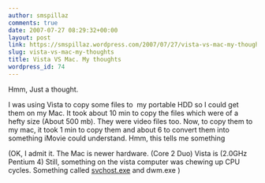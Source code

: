 ```yaml
---
author: smspillaz
comments: true
date: 2007-07-27 08:29:32+00:00
layout: post
link: https://smspillaz.wordpress.com/2007/07/27/vista-vs-mac-my-thoughts/
slug: vista-vs-mac-my-thoughts
title: Vista VS Mac. My thoughts
wordpress_id: 74
---
```


Hmm, Just a thought.

I was using Vista to copy some files to  my portable HDD so I could get them on my Mac. It took about 10 min to copy the files which were of a hefty size (About 500 mb). They were video files too. Now, to copy them to my mac, it took 1 min to copy them and about 6 to convert them into something iMovie could understand. Hmm, this tells me something

(OK, I admit it. The Mac is newer hardware. (Core 2 Duo) Vista is (2.0GHz Pentium 4) Still, something on the vista computer was chewing up CPU cycles. Something called [svchost.exe](http://ask-leo.com/svchost_and_svchostexe_crashs_cpu_maximization_viruses_exploits_and_more.html) and dwm.exe )

